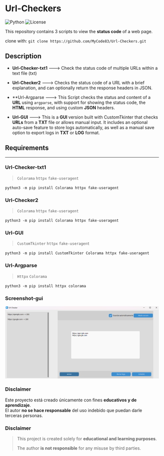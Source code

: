 # Url-Checkers
![Python](https://img.shields.io/badge/Python-3.x-blue)
![License](https://img.shields.io/badge/License-MIT-green)

This repository contains 3 scripts to view the **status code** of a web page.

clone with:
`git clone https://github.com/MyCode83/Url-Checkers.git`

## Description
- **Url-Checker-txt1** ---> Check the status code of multiple URLs within a text file (txt)

- **Url-Checker2** --->  Checks the status code of a URL with a brief explanation, and can optionally return the response headers in JSON.

- **Url-Argparse --->  This Script checks the status and content of a **URL** using `argparse`, with support for showing the status code, the **HTML** response, and using custom **JSON** headers.

- **Url-GUI**  --->  This is a **GUI** version built with CustomTkinter that checks **URLs** from a **TXT** file or allows manual input. It includes an optional auto-save feature to store logs automatically, as well as a manual save    
                     option to export logs in **TXT** or **LOG** format.
## Requirements
---
### Url-Checker-txt1
> `Colorama`
> `httpx`
> `fake-useragent`


`python3 -m pip install Colorama httpx fake-useragent`
### Url-Checker2
> `Colorama`
> `httpx`
> `fake-useragent`


`python3 -m pip install Colorama httpx fake-useragent`
### Url-GUI
> `CustomTkinter`
> `httpx`
> `fake-useragent`


`python3 -m pip install CustomTkinter Colorama httpx fake-useragent`
### Url-Argparse
> `Httpx`
> `Colorama`


`python3 -m pip install httpx colorama`


### Screenshot-gui
![GUI Screenshot](docs/ScreenshotGUI.png)


### Disclaimer
Este proyecto está creado únicamente con fines **educativos y de aprendizaje**.  
El autor **no se hace responsable** del uso indebido que puedan darle terceras personas.


### Disclaimer

> This project is created solely for **educational and learning purposes**.
> 
> The author **is not responsible** for any misuse by third parties.
